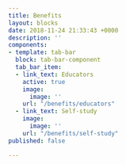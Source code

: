 ```yaml
---
title: Benefits
layout: blocks
date: 2018-11-24 21:33:43 +0000
description: ''
components:
- template: tab-bar
  block: tab-bar-component
  tab_bar_item:
  - link_text: Educators
    active: true
    image:
      image: ''
    url: "/benefits/educators"
  - link_text: Self-study
    image:
      image: ''
    url: "/benefits/self-study"
published: false

---
```

